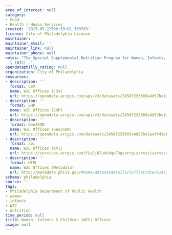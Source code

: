 ```yaml
---
area_of_interest: null
category: 
- Food
- Health / Human Services
created: '2015-05-22T06:59:01.300783'
license: City of Philadelphia License
maintainer: ''
maintainer_email: ''
maintainer_link: null
maintainer_phone: null
notes: "The Special Supplemental Nutrition Program for Women, Infants, and Children\
  \ (WIC) ."
opendataphilly_rating: null
organization: City of Philadelphia
resources:
- description: ''
  format: CSV
  name: WIC Offices (CSV)
  url: https://opendata.arcgis.com/api/v3/datasets/2458f233003e4d57be1aeff41abb0121_0/downloads/data?format=csv&spatialRefId=4326
- description: ''
  format: SHP
  name: WIC Offices (SHP)
  url: https://opendata.arcgis.com/api/v3/datasets/2458f233003e4d57be1aeff41abb0121_0/downloads/data?format=shp&spatialRefId=4326
- description: ''
  format: GeoJSON
  name: WIC Offices (GeoJSON)
  url: https://opendata.arcgis.com/datasets/2458f233003e4d57be1aeff41abb0121_0.geojson
- description: ''
  format: api
  name: WIC Offices (API)
  url: https://services.arcgis.com/fLeGjb7u4uXqeF9q/arcgis/rest/services/WIC_Offices/FeatureServer/0/query?outFields=*&where=1%3D1
- description: ''
  format: HTML
  name: WIC Offices (Metadata)
  url: http://metadata.phila.gov/#home/datasetdetails/557f30c7dcec614c29ce8b73/representationdetails/557f30e4c579ea311699bb50/
schema: philadelphia
source: ''
tags:
- Philadelphia Department of Public Health
- women
- infants
- WIC
- nutrition
time_period: null
title: Women, Infants & Children (WIC) Offices
usage: null
---
```

